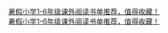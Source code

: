   
[暑假小学1-6年级课外阅读书单推荐，值得收藏！](http://www.dianyue.me/archives/539/nqkpgikzsn4r9kra/)  
[暑假小学1-6年级课外阅读书单推荐，值得收藏！](http://www.dianyue.me/archives/012/79kkzrvp0sxgkwgq/)